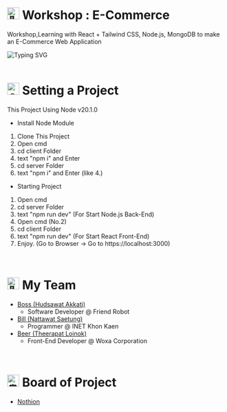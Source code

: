 <h1> <img src="https://fonts.gstatic.com/s/e/notoemoji/latest/1f3af/512.gif" alt="🎯" width="28" height="28"> Workshop : E-Commerce</h1>

Workshop,Learning with React + Tailwind CSS, Node.js, MongoDB to make an E-Commerce Web Application

<img align="left" src="https://readme-typing-svg.demolab.com?font=Roboto+Slab&weight=600&size=20&duration=4000&pause=1000&color=4E99F7&center=false&width=435&lines=React+%2B+Tailwind+CSS;Node.js+%2B+Express;MongoDB;Learning+%26+Up+Skill" alt="Typing SVG" />

<br>
<br>

<h1>
<img src="https://fonts.gstatic.com/s/e/notoemoji/latest/1f4a1/512.gif" alt="💡" width="28" height="28"> Setting a Project</h1>

This Project Using Node v20.1.0

- Install Node Module
1. Clone This Project
2. Open cmd
3. cd client Folder
4. text "npm i" and Enter
5. cd server Folder
6. text "npm i" and Enter (like 4.)

- Starting Project 
1. Open cmd
2. cd server Folder
3. text "npm run dev" (For Start Node.js Back-End)
4. Open cmd (No.2)
5. cd client Folder
6. text "npm run dev" (For Start React Front-End)
7. Enjoy. (Go to Browser -> Go to https://localhost:3000)

<br>

<h1> <img src="https://fonts.gstatic.com/s/e/notoemoji/latest/1f44b_1f3fb/512.gif" alt="👋" width="28" height="28"> My Team</h1>

- <a href="https://github.com/BossBoxing">Boss (Hudsawat Akkati)</a>
    - Software Developer @ Friend Robot
- <a href="https://github.com/BillyForce43">Bill (Nattawat Saetung)</a>
    - Programmer @ INET Khon Kaen
- <a href="https://github.com/TheerapatL">Beer (Theerapat Loinok)</a>
    - Front-End Developer @ Woxa Corporation

<br>

<h1>
  <img src="https://fonts.gstatic.com/s/e/notoemoji/latest/23f0/512.gif" alt="⏰" width="28" height="28"> Board of Project</h1>

- <a href="https://wooded-modem-014.notion.site/Web-Workshop-1-E-Commerce-c4cf159699d04e16ba66f0375571c49d?pvs=4">Nothion</a>
